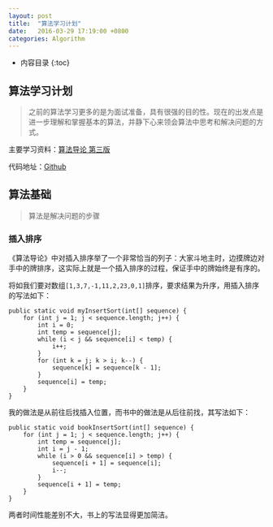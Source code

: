 ```yaml
---
layout: post
title:  "算法学习计划"
date:   2016-03-29 17:19:00 +0800
categories: Algorithm
---
```

* 内容目录
{:toc}


## 算法学习计划

>之前的算法学习更多的是为面试准备，具有很强的目的性。现在的出发点是进一步理解和掌握基本的算法，并静下心来领会算法中思考和解决问题的方式。

主要学习资料：[算法导论 第三版](http://open.163.com/special/opencourse/algorithms.html)

代码地址：[Github](https://github.com/sadwxqezc/Algorithms.git)

## 算法基础

> 算法是解决问题的步骤

### 插入排序

《算法导论》中对插入排序举了一个非常恰当的列子：大家斗地主时，边摸牌边对手中的牌排序，这实际上就是一个插入排序的过程，保证手中的牌始终是有序的。

将如我们要对数组`[1,3,7,-1,11,2,23,0,1]`排序，要求结果为升序，用插入排序的写法如下：

    public static void myInsertSort(int[] sequence) {
        for (int j = 1; j < sequence.length; j++) {
            int i = 0;
            int temp = sequence[j];
            while (i < j && sequence[i] < temp) {
                i++;
            }
            for (int k = j; k > i; k--) {
                sequence[k] = sequence[k - 1];
            }
            sequence[i] = temp;
        }
    }
    
我的做法是从前往后找插入位置，而书中的做法是从后往前找，其写法如下：

    public static void bookInsertSort(int[] sequence) {
        for (int j = 1; j < sequence.length; j++) {
            int temp = sequence[j];
            int i = j - 1;
            while (i > 0 && sequence[i] > temp) {
                sequence[i + 1] = sequence[i];
                i--;
            }
            sequence[i + 1] = temp;
        }
    }
    
两者时间性能差别不大，书上的写法显得更加简洁。
